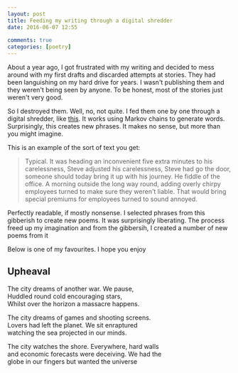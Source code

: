 ```yaml
---  
layout: post  
title: Feeding my writing through a digital shredder  
date: 2016-06-07 12:55  
  
comments: true  
categories: [poetry]  
---  
```

About a year ago, I got frustrated with my writing and decided to mess around with my first drafts and discarded attempts at stories. They had been languishing on my hard drive for years. I wasn't publishing them and they weren't being seen by anyone. To be honest, most of the stories just weren't very good.  
<!--more-->
So I destroyed them. Well, no, not quite. I fed them one by one through a digital shredder, like <a href="http://thinkzone.wlonk.com/Gibber/GibGen.htm">this</a>. It works using Markov chains to generate words. Surprisingly, this creates new phrases. It makes no sense, but more than you might imagine.  

This is an example of the sort of text you get:  

<blockquote> Typical. It was heading an inconvenient five extra minutes to his carelessness, Steve adjusted his carelessness, Steve had go the door, someone should today bring it up with his journey. He fiddle of the office. A morning outside the long way round, adding overly chirpy employees turned to make sure they weren't liable. That would bring special premiums for employees turned to sound annoyed.</blockquote>  

Perfectly readable, if mostly nonsense. I selected phrases from this gibberish to create new poems. It was surprisingly liberating. The process freed up my imagination and from the gibbersih, I created a number of new poems from it  

Below is one of my favourites. I hope you enjoy  

<h2>Upheaval</h2>  

The city dreams of another war. We pause,  
Huddled round cold encouraging stars,  
Whilst over the horizon a massacre happens.  

The city dreams of games and shooting screens.  
Lovers had left the planet. We sit enraptured  
watching the sea projected in our minds.  

The city watches the shore. Everywhere, hard walls  
and economic forecasts were deceiving. We had the  
globe in our fingers but wanted the universe  
